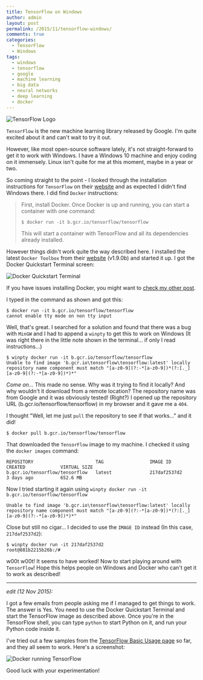```yaml
---
title: TensorFlow on Windows
author: admin
layout: post
permalink: /2015/11/tensorflow-windows/
comments: true
categories:
  - TensorFlow
  - Windows
tags:
  - windows
  - tensorflow
  - google
  - machine learning
  - big data
  - neural networks
  - deep learning
  - docker
---
```

![TensorFlow Logo](http://tensorflow.org/images/logo-alt@2x.png)

`TensorFlow` is the new machine learning library released by Google. I'm quite excited about it and can't wait to try it out.

However, like most open-source software lately, it's not straight-forward to get it to work with Windows. I have a Windows 10 machine and enjoy coding on it immensely. Linux isn't quite for me at this moment, maybe in a year or two.

So coming straight to the point - I looked through the installation instructions for `TensorFlow` on their [website](http://tensorflow.org/get_started/os_setup.md) and as expected I didn't find Windows there. I did find `Docker` instructions:

>First, install Docker. Once Docker is up and running, you can start a container with one command:
>
>`$ docker run -it b.gcr.io/tensorflow/tensorflow`
>
>This will start a container with TensorFlow and all its dependencies already installed.

However things didn't work quite the way described here. I installed the latest `Docker Toolbox` from their [website](https://www.docker.com/docker-toolbox "Docker website") (v1.9.0b) and started it up. I got the Docker Quickstart Terminal screen:

![Docker Quickstart Terminal](http://caffinc.com/wp-content/uploads/2015/11/docker-quickstart-terminal.png)

If you have issues installing Docker, you might want to [check my other post](http://caffinc.github.io/2015/09/docker-getting-started/).

I typed in the command as shown and got this:

    $ docker run -it b.gcr.io/tensorflow/tensorflow
    cannot enable tty mode on non tty input

Well, that's great. I searched for a solution and found that there was a bug with `MinGW` and I had to append a `winpty` to get this to work on Windows (It was right there in the little note shown in the terminal... if only I read instructions...)

    $ winpty docker run -it b.gcr.io/tensorflow/tensorflow
    Unable to find image 'b.gcr.io\tensorflow\tensorflow:latest' locally
    repository name component must match "[a-z0-9](?:-*[a-z0-9])*(?:[._][a-z0-9](?:-*[a-z0-9])*)*"

*Come on...* This made no sense. Why was it trying to find it locally? And why wouldn't it download from a remote location? The repository name was from Google and it was obviously tested! (Right?) I opened up the repository URL (b.gcr.io/tensorflow/tensorflow) in my browser and it gave me a `404`.

I thought "Well, let me just `pull` the repository to see if that works..." and it did!

    $ docker pull b.gcr.io/tensorflow/tensorflow

That downloaded the `TensorFlow` image to my machine. I checked it using the `docker images` command:

    REPOSITORY                       TAG                 IMAGE ID            CREATED             VIRTUAL SIZE
    b.gcr.io/tensorflow/tensorflow   latest              217daf2537d2        3 days ago          652.6 MB

Now I tried starting it again using `winpty docker run -it b.gcr.io/tensorflow/tensorflow`

    Unable to find image 'b.gcr.io\tensorflow\tensorflow:latest' locally
    repository name component must match "[a-z0-9](?:-*[a-z0-9])*(?:[._][a-z0-9](?:-*[a-z0-9])*)*"

Close but still no cigar... I decided to use the `IMAGE ID` instead (In this case, `217daf2537d2`):

    $ winpty docker run -it 217daf2537d2
    root@881b2215b26b:/#

w00t w00t! It seems to have worked! Now to start playing around with `TensorFlow`! Hope this helps people on Windows and Docker who can't get it to work as described!

---
*edit (12 Nov 2015):*

I got a few emails from people asking me if I managed to get things to work. The answer is Yes. You need to use the Docker Quickstart Terminal and start the TensorFlow image as described above. Once you're in the TensorFlow shell, you can type `python` to start Python on it, and run your Python code inside it.

I've tried out a few samples from the [TensorFlow Basic Usage page](http://tensorflow.org/get_started/basic_usage.md) so far, and they all seem to work. Here's a screenshot:

![Docker running TensorFlow](http://caffinc.com/wp-content/uploads/2015/11/docker-tensorflow.png)

Good luck with your experimentation!